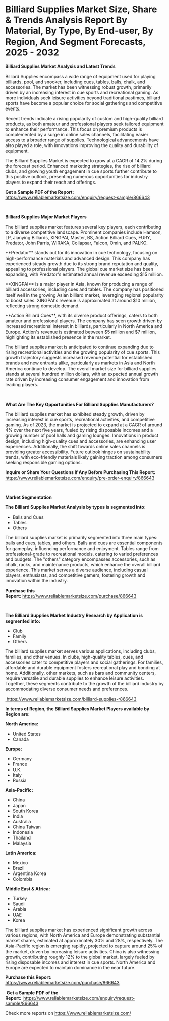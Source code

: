 <p><h1>Billiard Supplies Market Size, Share & Trends Analysis Report By Material, By Type, By End-user, By Region, And Segment Forecasts, 2025 - 2032</h1></p><p><strong>Billiard Supplies Market Analysis and Latest Trends</strong></p>
<p><p>Billiard Supplies encompass a wide range of equipment used for playing billiards, pool, and snooker, including cues, tables, balls, chalk, and accessories. The market has been witnessing robust growth, primarily driven by an increasing interest in cue sports and recreational gaming. As more individuals seek leisure activities beyond traditional pastimes, billiard sports have become a popular choice for social gatherings and competitive events.</p><p>Recent trends indicate a rising popularity of custom and high-quality billiard products, as both amateur and professional players seek tailored equipment to enhance their performance. This focus on premium products is complemented by a surge in online sales channels, facilitating easier access to a broader range of supplies. Technological advancements have also played a role, with innovations improving the quality and durability of equipment.</p><p>The Billiard Supplies Market is expected to grow at a CAGR of 14.2% during the forecast period. Enhanced marketing strategies, the rise of billiard clubs, and growing youth engagement in cue sports further contribute to this positive outlook, presenting numerous opportunities for industry players to expand their reach and offerings.</p></p>
<p><strong>Get a Sample PDF of the Report:&nbsp;</strong> <a href="https://www.reliablemarketsize.com/enquiry/request-sample/866643?utm_campaign=3553&utm_medium=2&utm_source=Github&utm_content=ia&utm_term=04042025&utm_id=billiard-supplies">https://www.reliablemarketsize.com/enquiry/request-sample/866643</a></p>
<p>&nbsp;</p>
<p><strong>Billiard Supplies Major Market Players</strong></p>
<p><p>The billiard supplies market features several key players, each contributing to a diverse competitive landscape. Prominent companies include Hamson, LP, Jianying Billiards, XINGPAI, Master, BS, Action Billiard Cues, FURY, Predator, John Parris, WIRAKA, Collapsar, Falcon, Omin, and PALKO.</p><p>**Predator** stands out for its innovation in cue technology, focusing on high-performance materials and advanced design. This company has experienced steady growth due to its strong brand reputation and quality, appealing to professional players. The global cue market size has been expanding, with Predator's estimated annual revenue exceeding $15 million.</p><p>**XINGPAI** is a major player in Asia, known for producing a range of billiard accessories, including cues and tables. The company has positioned itself well in the growing Asian billiard market, leveraging regional popularity to boost sales. XINGPAI's revenue is approximated at around $10 million, reflecting strong domestic demand.</p><p>**Action Billiard Cues**, with its diverse product offerings, caters to both amateur and professional players. The company has seen growth driven by increased recreational interest in billiards, particularly in North America and Europe. Action's revenue is estimated between $5 million and $7 million, highlighting its established presence in the market.</p><p>The billiard supplies market is anticipated to continue expanding due to rising recreational activities and the growing popularity of cue sports. This growth trajectory suggests increased revenue potential for established brands and new entrants alike, particularly as markets in Asia and North America continue to develop. The overall market size for billiard supplies stands at several hundred million dollars, with an expected annual growth rate driven by increasing consumer engagement and innovation from leading players.</p></p>
<p>&nbsp;</p>
<p><strong>What Are The Key Opportunities For Billiard Supplies Manufacturers?</strong></p>
<p><p>The billiard supplies market has exhibited steady growth, driven by increasing interest in cue sports, recreational activities, and competitive gaming. As of 2023, the market is projected to expand at a CAGR of around 4% over the next five years, fueled by rising disposable incomes and a growing number of pool halls and gaming lounges. Innovations in product design, including high-quality cues and accessories, are enhancing user experiences. Additionally, the shift towards online sales channels is providing greater accessibility. Future outlook hinges on sustainability trends, with eco-friendly materials likely gaining traction among consumers seeking responsible gaming options.</p></p>
<p><strong>Inquire or Share Your Questions If Any Before Purchasing This Report:</strong> <a href="https://www.reliablemarketsize.com/enquiry/pre-order-enquiry/866643?utm_campaign=3553&utm_medium=2&utm_source=Github&utm_content=ia&utm_term=04042025&utm_id=billiard-supplies">https://www.reliablemarketsize.com/enquiry/pre-order-enquiry/866643</a></p>
<p>&nbsp;</p>
<p><strong>Market Segmentation</strong></p>
<p><strong>The Billiard Supplies Market Analysis by types is segmented into:</strong></p>
<p><ul><li>Balls and Cues</li><li>Tables</li><li>Others</li></ul></p>
<p><p>The billiard supplies market is primarily segmented into three main types: balls and cues, tables, and others. Balls and cues are essential components for gameplay, influencing performance and enjoyment. Tables range from professional-grade to recreational models, catering to varied preferences and budgets. The "others" category encompasses accessories, such as chalk, racks, and maintenance products, which enhance the overall billiard experience. This market serves a diverse audience, including casual players, enthusiasts, and competitive gamers, fostering growth and innovation within the industry.</p></p>
<p><strong>Purchase this Report:&nbsp;</strong><a href="https://www.reliablemarketsize.com/purchase/866643?utm_campaign=3553&utm_medium=2&utm_source=Github&utm_content=ia&utm_term=04042025&utm_id=billiard-supplies">https://www.reliablemarketsize.com/purchase/866643</a></p>
<p>&nbsp;</p>
<p><strong>The Billiard Supplies Market Industry Research by Application is segmented into:</strong></p>
<p><ul><li>Club</li><li>Family</li><li>Others</li></ul></p>
<p><p>The billiard supplies market serves various applications, including clubs, families, and other venues. In clubs, high-quality tables, cues, and accessories cater to competitive players and social gatherings. For families, affordable and durable equipment fosters recreational play and bonding at home. Additionally, other markets, such as bars and community centers, require versatile and durable supplies to enhance leisure activities. Together, these segments contribute to the growth of the billiard industry by accommodating diverse consumer needs and preferences.</p></p>
<p><a href="https://www.reliablemarketsize.com/billiard-supplies-r866643?utm_campaign=3553&utm_medium=2&utm_source=Github&utm_content=ia&utm_term=04042025&utm_id=billiard-supplies">&nbsp;https://www.reliablemarketsize.com/billiard-supplies-r866643</a></p>
<p><strong>In terms of Region, the Billiard Supplies Market Players available by Region are:</strong></p>
<p>
    <p> <strong> North America: </strong>
        <ul>
            <li>United States</li>
            <li>Canada</li>
        </ul>
        </p> 
    <p> <strong> Europe: </strong>
        <ul>
            <li>Germany</li>
            <li>France</li>
            <li>U.K.</li>
            <li>Italy</li>
            <li>Russia</li>
        </ul>
        </p> 
    <p> <strong> Asia-Pacific: </strong>
        <ul>
            <li>China</li>
            <li>Japan</li>
            <li>South Korea</li>
            <li>India</li>
            <li>Australia</li>
            <li>China Taiwan</li>
            <li>Indonesia</li>
            <li>Thailand</li>
            <li>Malaysia</li>
        </ul>
        </p> 
    <p> <strong> Latin America: </strong>
        <ul>
            <li>Mexico</li>
            <li>Brazil</li>
            <li>Argentina Korea</li>
            <li>Colombia</li>
        </ul>
        </p> 
    <p> <strong> Middle East & Africa: </strong>
        <ul>
            <li>Turkey</li>
            <li>Saudi</li>
            <li>Arabia</li>
            <li>UAE</li>
            <li>Korea</li>
        </ul>
    </p>
    </p>
<p><p>The billiard supplies market has experienced significant growth across various regions, with North America and Europe demonstrating substantial market shares, estimated at approximately 30% and 28%, respectively. The Asia-Pacific region is emerging rapidly, projected to capture around 25% of the market, driven by increasing leisure activities. China is also witnessing growth, contributing roughly 12% to the global market, largely fueled by rising disposable incomes and interest in cue sports. North America and Europe are expected to maintain dominance in the near future.</p></p>
<p><strong>Purchase this Report: </strong><a href="https://www.reliablemarketsize.com/purchase/866643?utm_campaign=3553&utm_medium=2&utm_source=Github&utm_content=ia&utm_term=04042025&utm_id=billiard-supplies">https://www.reliablemarketsize.com/purchase/866643</a></p>
<p>&nbsp;<strong>Get a Sample PDF of the Report:&nbsp;&nbsp;</strong><a href="https://www.reliablemarketsize.com/enquiry/request-sample/866643?utm_campaign=3553&utm_medium=2&utm_source=Github&utm_content=ia&utm_term=04042025&utm_id=billiard-supplies">https://www.reliablemarketsize.com/enquiry/request-sample/866643</a></p>
<p><strong></strong></p>
<p>Check more reports on <a href="https://www.reliablemarketsize.com/?utm_campaign=3553&utm_medium=2&utm_source=Github&utm_content=ia&utm_term=04042025&utm_id=billiard-supplies">https://www.reliablemarketsize.com/</a></p>